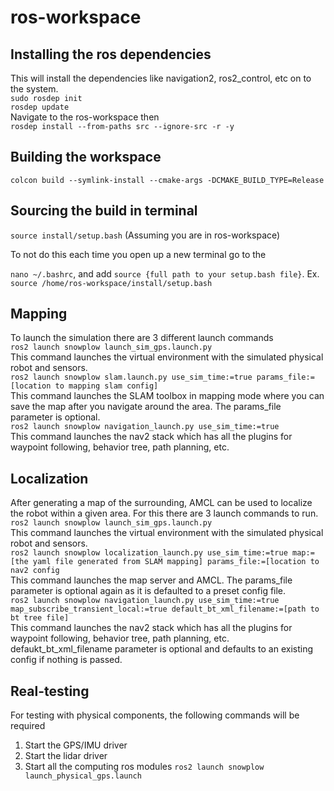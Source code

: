 # ros-workspace

## Installing the ros dependencies 
This will install the dependencies like navigation2, ros2_control, etc on to the system.<br>
```sudo rosdep init```<br>
```rosdep update```<br>
Navigate to the ros-workspace then <br>
```rosdep install --from-paths src --ignore-src -r -y```

## Building the workspace
```colcon build --symlink-install --cmake-args -DCMAKE_BUILD_TYPE=Release```

## Sourcing the build in terminal
```source install/setup.bash``` (Assuming you are in ros-workspace) 
</br>

To not do this each time you open up a new terminal go to the 

```nano ~/.bashrc```, and add ```source {full path to your setup.bash file}```. Ex. ```source /home/ros-workspace/install/setup.bash```

## Mapping
To launch the simulation there are 3 different launch commands
<br>
```ros2 launch snowplow launch_sim_gps.launch.py```
<br>
This command launches the virtual environment with the simulated physical robot and sensors.
<br>
```ros2 launch snowplow slam.launch.py use_sim_time:=true params_file:=[location to mapping slam config]``` 
<br>
This command launches the SLAM toolbox in mapping mode where you can save the map after you navigate around the area. The params_file parameter is optional.
<br>
```ros2 launch snowplow navigation_launch.py use_sim_time:=true```
<br>
This command launches the nav2 stack which has all the plugins for waypoint following, behavior tree, path planning, etc.

## Localization
After generating a map of the surrounding, AMCL can be used to localize the robot within a given area. For this there are 3 launch commands to run.
<br>
```ros2 launch snowplow launch_sim_gps.launch.py```
<br>
This command launches the virtual environment with the simulated physical robot and sensors. 
<br>
```ros2 launch snowplow localization_launch.py use_sim_time:=true map:=[the yaml file generated from SLAM mapping] params_file:=[location to nav2 config```
<br>
This command launches the map server and AMCL. The params_file parameter is optional again as it is defaulted to a preset config file. 
<br>
```ros2 launch snowplow navigation_launch.py use_sim_time:=true map_subscribe_transient_local:=true default_bt_xml_filename:=[path to bt tree file]```
<br>
This command launches the nav2 stack which has all the plugins for waypoint following, behavior tree, path planning, etc. defaukt_bt_xml_filename parameter is optional and defaults to an existing config if nothing is passed.

## Real-testing
For testing with physical components, the following commands will be required
1. Start the GPS/IMU driver
2. Start the lidar driver
3. Start all the computing ros modules
    ```ros2 launch snowplow launch_physical_gps.launch```